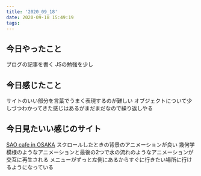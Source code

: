 ```yaml
---
title: '2020_09_18'
date: 2020-09-18 15:49:19
tags:
---
```

## 今日やったこと
ブログの記事を書く
JSの勉強を少し
## 今日感じたこと
サイトのいい部分を言葉でうまく表現するのが難しい
オブジェクトについて少しづつわかってきた感じはあるがまだまだなので繰り返しやる
## 今日見たいい感じのサイト
[SAO cafe in OSAKA](http://saocafe.jp/)
スクロールしたときの背景のアニメーションが良い
幾何学模様のようなアニメーションと最後の2つで水の流れのようなアニメーションが交互に再生される
メニューがずっと左側にあるからすぐに行きたい場所に行けるようになっている